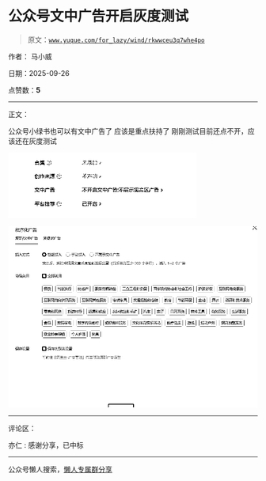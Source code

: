 # 公众号文中广告开启灰度测试

> 原文：[`www.yuque.com/for_lazy/wind/rkwwceu3q7whe4po`](https://www.yuque.com/for_lazy/wind/rkwwceu3q7whe4po)

作者： 马小威

日期：2025-09-26

点赞数：**5**

* * *

正文：

公众号小绿书也可以有文中广告了 应该是重点扶持了 刚刚测试目前还点不开，应该还在灰度测试

![](img/e39d01629c120d4186b022aca90cd438.png "None")

![](img/21a979aa6a059e6cb312f91765ab6339.png "None")

* * *

评论区：

亦仁 : 感谢分享，已中标

* * *

公众号懒人搜索，[懒人专属群分享](https://lazybook.fun/#/blog/group)